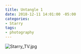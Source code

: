 ```yaml
---
title: Untangle 1
date: 2018-12-11 14:01:00 -05:00
categories:
- Starry
tags:
- photography
---
```


![Starry_TV.jpg](/uploads/Starry_TV.jpg)